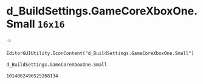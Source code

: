 # d_BuildSettings.GameCoreXboxOne.Small `16x16`
<img src="/img/d_BuildSettings.GameCoreXboxOne.Small.png" width=16 height=16>

``` CSharp
EditorGUIUtility.IconContent("d_BuildSettings.GameCoreXboxOne.Small")
```
```
d_BuildSettings.GameCoreXboxOne.Small
```
```
1014862496525268134
```
